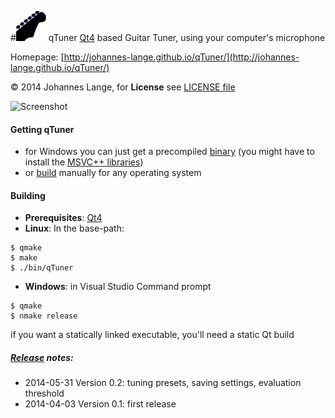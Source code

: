 #![icon](./resources/qTuner48x48.png)  qTuner
[Qt4](https://qt-project.org/) based Guitar Tuner, using your computer's microphone

Homepage: [http://johannes-lange.github.io/qTuner/](http://johannes-lange.github.io/qTuner/)

&copy; 2014 Johannes Lange,
for **License** see [LICENSE file](LICENSE)

![Screenshot](https://raw.githubusercontent.com/johannes-lange/qTuner/gh-pages/images/screenshots/linux.png)

#### Getting qTuner
- for Windows you can just get a precompiled [binary](https://github.com/johannes-lange/qTuner/releases/download/v0.2/qTuner-bin.zip)
  (you might have to install the [MSVC++ libraries](http://www.microsoft.com/en-gb/download/details.aspx?id=5555))
- or [build](#building) manually for any operating system

#### Building
- **Prerequisites**: [Qt4](https://qt-project.org/)
- **Linux**: In the base-path:
<pre><code>$ qmake
$ make
$ ./bin/qTuner</pre></code>
- **Windows**: in Visual Studio Command prompt
<pre><code>$ qmake
$ nmake release</pre></code>
if you want a statically linked executable, you'll need a static Qt build

##### [Release](https://github.com/johannes-lange/qTuner/releases) notes:
- 2014-05-31 Version 0.2: tuning presets, saving settings, evaluation threshold
- 2014-04-03 Version 0.1: first release
